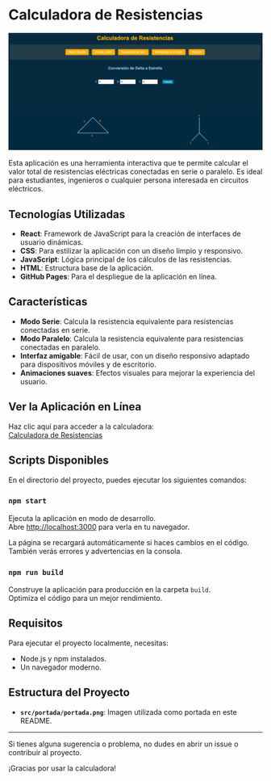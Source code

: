 # Calculadora de Resistencias

![Portada](src/portada/portada.png)

Esta aplicación es una herramienta interactiva que te permite calcular el valor total de resistencias eléctricas conectadas en serie o paralelo. Es ideal para estudiantes, ingenieros o cualquier persona interesada en circuitos eléctricos.

## Tecnologías Utilizadas

- **React**: Framework de JavaScript para la creación de interfaces de usuario dinámicas.
- **CSS**: Para estilizar la aplicación con un diseño limpio y responsivo.
- **JavaScript**: Lógica principal de los cálculos de las resistencias.
- **HTML**: Estructura base de la aplicación.
- **GitHub Pages**: Para el despliegue de la aplicación en línea.

## Características

- **Modo Serie**: Calcula la resistencia equivalente para resistencias conectadas en serie.
- **Modo Paralelo**: Calcula la resistencia equivalente para resistencias conectadas en paralelo.
- **Interfaz amigable**: Fácil de usar, con un diseño responsivo adaptado para dispositivos móviles y de escritorio.
- **Animaciones suaves**: Efectos visuales para mejorar la experiencia del usuario.

## Ver la Aplicación en Línea

Haz clic aquí para acceder a la calculadora:  
[Calculadora de Resistencias]()

## Scripts Disponibles

En el directorio del proyecto, puedes ejecutar los siguientes comandos:

### `npm start`

Ejecuta la aplicación en modo de desarrollo.\
Abre [http://localhost:3000](http://localhost:3000) para verla en tu navegador.

La página se recargará automáticamente si haces cambios en el código.\
También verás errores y advertencias en la consola.

### `npm run build`

Construye la aplicación para producción en la carpeta `build`.\
Optimiza el código para un mejor rendimiento.

## Requisitos

Para ejecutar el proyecto localmente, necesitas:

- Node.js y npm instalados.
- Un navegador moderno.

## Estructura del Proyecto

- **`src/portada/portada.png`**: Imagen utilizada como portada en este README.

---

Si tienes alguna sugerencia o problema, no dudes en abrir un issue o contribuir al proyecto.

¡Gracias por usar la calculadora!
